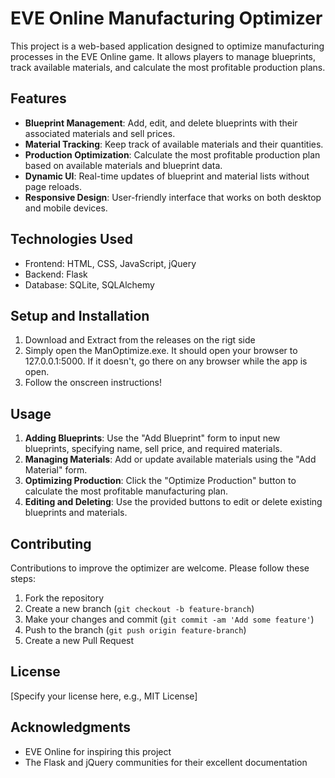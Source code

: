 # EVE Online Manufacturing Optimizer

This project is a web-based application designed to optimize manufacturing processes in the EVE Online game. It allows players to manage blueprints, track available materials, and calculate the most profitable production plans.

## Features

- **Blueprint Management**: Add, edit, and delete blueprints with their associated materials and sell prices.
- **Material Tracking**: Keep track of available materials and their quantities.
- **Production Optimization**: Calculate the most profitable production plan based on available materials and blueprint data.
- **Dynamic UI**: Real-time updates of blueprint and material lists without page reloads.
- **Responsive Design**: User-friendly interface that works on both desktop and mobile devices.

## Technologies Used

- Frontend: HTML, CSS, JavaScript, jQuery
- Backend: Flask
- Database: SQLite, SQLAlchemy

## Setup and Installation

1. Download and Extract from the releases on the rigt side
2. Simply open the ManOptimize.exe. It should open your browser to 127.0.0.1:5000. If it doesn't, go there on any browser while the app is open.
3. Follow the onscreen instructions!

## Usage

1. **Adding Blueprints**: Use the "Add Blueprint" form to input new blueprints, specifying name, sell price, and required materials.
2. **Managing Materials**: Add or update available materials using the "Add Material" form.
3. **Optimizing Production**: Click the "Optimize Production" button to calculate the most profitable manufacturing plan.
4. **Editing and Deleting**: Use the provided buttons to edit or delete existing blueprints and materials.

## Contributing

Contributions to improve the optimizer are welcome. Please follow these steps:

1. Fork the repository
2. Create a new branch (`git checkout -b feature-branch`)
3. Make your changes and commit (`git commit -am 'Add some feature'`)
4. Push to the branch (`git push origin feature-branch`)
5. Create a new Pull Request

## License

[Specify your license here, e.g., MIT License]

## Acknowledgments

- EVE Online for inspiring this project
- The Flask and jQuery communities for their excellent documentation
